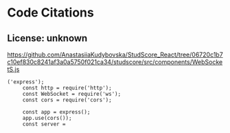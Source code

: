 # Code Citations

## License: unknown
https://github.com/AnastasiiaKudybovska/StudScore_React/tree/06720c1b7c10ef830c8241af3a0a5750f021ca34/studscore/src/components/WebSocketS.js

```
('express');
     const http = require('http');
     const WebSocket = require('ws');
     const cors = require('cors');

     const app = express();
     app.use(cors());
     const server =
```

